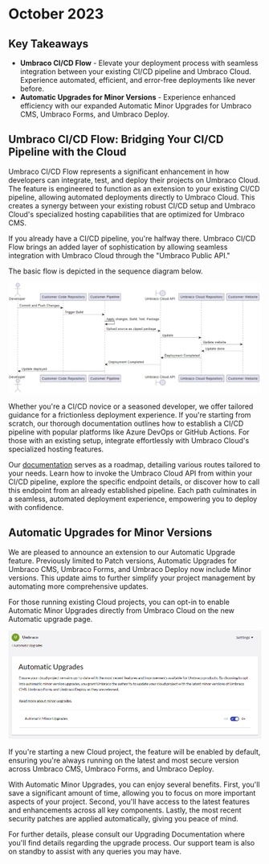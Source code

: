 # October 2023

## Key Takeaways

* **Umbraco CI/CD Flow** - Elevate your deployment process with seamless integration between your existing CI/CD pipeline and Umbraco Cloud. Experience automated, efficient, and error-free deployments like never before.
* **Automatic Upgrades for Minor Versions** - Experience enhanced efficiency with our expanded Automatic Minor Upgrades for Umbraco CMS, Umbraco Forms, and Umbraco Deploy.

## Umbraco CI/CD Flow: Bridging Your CI/CD Pipeline with the Cloud

Umbraco CI/CD Flow represents a significant enhancement in how developers can integrate, test, and deploy their projects on Umbraco Cloud. The feature is engineered to function as an extension to your existing CI/CD pipeline, allowing automated deployments directly to Umbraco Cloud. This creates a synergy between your existing robust CI/CD setup and Umbraco Cloud's specialized hosting capabilities that are optimized for Umbraco CMS.

If you already have a CI/CD pipeline, you're halfway there. Umbraco CI/CD Flow brings an added layer of sophistication by allowing seamless integration with Umbraco Cloud through the "Umbraco Public API."

The basic flow is depicted in the sequence diagram below.

![Basic Flow](../images/NewBasicFlow.png)

Whether you're a CI/CD novice or a seasoned developer, we offer tailored guidance for a frictionless deployment experience. If you're starting from scratch, our thorough documentation outlines how to establish a CI/CD pipeline with popular platforms like Azure DevOps or GitHub Actions. For those with an existing setup, integrate effortlessly with Umbraco Cloud's specialized hosting features.

Our [documentation](https://docs.umbraco.com/umbraco-cloud/set-up/project-settings/umbraco-cicd) serves as a roadmap, detailing various routes tailored to your needs. Learn how to invoke the Umbraco Cloud API from within your CI/CD pipeline, explore the specific endpoint details, or discover how to call this endpoint from an already established pipeline. Each path culminates in a seamless, automated deployment experience, empowering you to deploy with confidence.

## Automatic Upgrades for Minor Versions

We are pleased to announce an extension to our Automatic Upgrade feature. Previously limited to Patch versions, Automatic Upgrades for Umbraco CMS, Umbraco Forms, and Umbraco Deploy now include Minor versions. This update aims to further simplify your project management by automating more comprehensive updates.

For those running existing Cloud projects, you can opt-in to enable Automatic Minor Upgrades directly from Umbraco Cloud on the new Automatic upgrade page.

![Automatic Updates](../images/Automatic-Updates-Minor.png)

If you're starting a new Cloud project, the feature will be enabled by default, ensuring you're always running on the latest and most secure version across Umbraco CMS, Umbraco Forms, and Umbraco Deploy.

With Automatic Minor Upgrades, you can enjoy several benefits. First, you'll save a significant amount of time, allowing you to focus on more important aspects of your project. Second, you'll have access to the latest features and enhancements across all key components. Lastly, the most recent security patches are applied automatically, giving you peace of mind.

For further details, please consult our Upgrading Documentation where you'll find details regarding the upgrade process. Our support team is also on standby to assist with any queries you may have.
